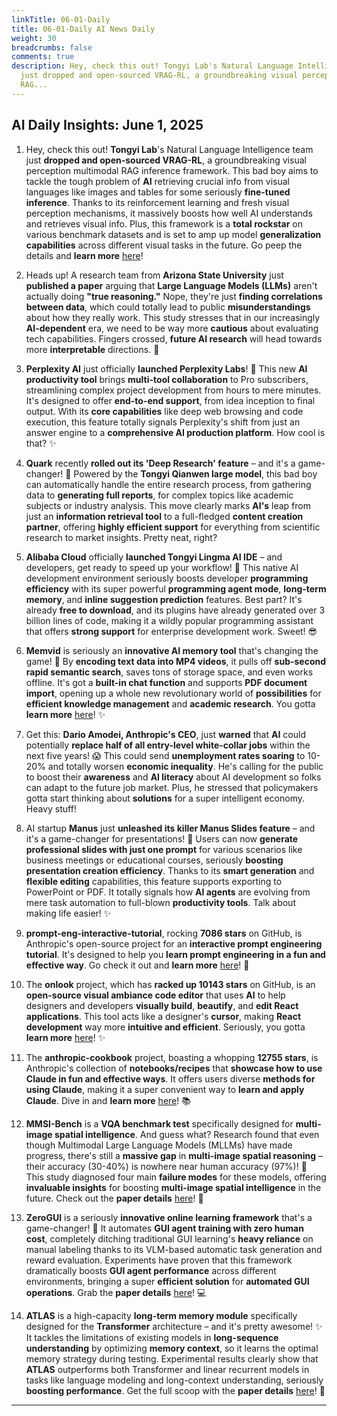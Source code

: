 ```yaml
---
linkTitle: 06-01-Daily
title: 06-01-Daily AI News Daily
weight: 30
breadcrumbs: false
comments: true
description: Hey, check this out! Tongyi Lab's Natural Language Intelligence team
  just dropped and open-sourced VRAG-RL, a groundbreaking visual perception multimodal
  RAG...
---
```

## AI Daily Insights: June 1, 2025

1.  Hey, check this out! **Tongyi Lab**'s Natural Language Intelligence team just **dropped and open-sourced VRAG-RL**, a groundbreaking visual perception multimodal RAG inference framework. This bad boy aims to tackle the tough problem of **AI** retrieving crucial info from visual languages like images and tables for some seriously **fine-tuned inference**. Thanks to its reinforcement learning and fresh visual perception mechanisms, it massively boosts how well AI understands and retrieves visual info. Plus, this framework is a **total rockstar** on various benchmark datasets and is set to amp up model **generalization capabilities** across different visual tasks in the future. Go peep the details and **learn more** [here](https://github.com/Alibaba-NLP/VRAG)!

2.  Heads up! A research team from **Arizona State University** just **published a paper** arguing that **Large Language Models (LLMs)** aren't actually doing **"true reasoning."** Nope, they're just **finding correlations between data**, which could totally lead to public **misunderstandings** about how they really work. This study stresses that in our increasingly **AI-dependent** era, we need to be way more **cautious** about evaluating tech capabilities. Fingers crossed, **future AI research** will head towards more **interpretable** directions. 🤞

3.  **Perplexity AI** just officially **launched Perplexity Labs**! 🎉 This new **AI productivity tool** brings **multi-tool collaboration** to Pro subscribers, streamlining complex project development from hours to mere minutes. It's designed to offer **end-to-end support**, from idea inception to final output. With its **core capabilities** like deep web browsing and code execution, this feature totally signals Perplexity's shift from just an answer engine to a **comprehensive AI production platform**. How cool is that? ✨

4.  **Quark** recently **rolled out its 'Deep Research' feature** – and it's a game-changer! 🤩 Powered by the **Tongyi Qianwen large model**, this bad boy can automatically handle the entire research process, from gathering data to **generating full reports**, for complex topics like academic subjects or industry analysis. This move clearly marks **AI's** leap from just an **information retrieval tool** to a full-fledged **content creation partner**, offering **highly efficient support** for everything from scientific research to market insights. Pretty neat, right?

5.  **Alibaba Cloud** officially **launched Tongyi Lingma AI IDE** – and developers, get ready to speed up your workflow! 🚀 This native AI development environment seriously boosts developer **programming efficiency** with its super powerful **programming agent mode**, **long-term memory**, and **inline suggestion prediction** features. Best part? It's already **free to download**, and its plugins have already generated over 3 billion lines of code, making it a wildly popular programming assistant that offers **strong support** for enterprise development work. Sweet! 😎

6.  **Memvid** is seriously an **innovative AI memory tool** that's changing the game! 🤯 By **encoding text data into MP4 videos**, it pulls off **sub-second rapid semantic search**, saves tons of storage space, and even works offline. It's got a **built-in chat function** and supports **PDF document import**, opening up a whole new revolutionary world of **possibilities** for **efficient knowledge management** and **academic research**. You gotta **learn more** [here](https://github.com/Olow304/memvid)! ✨

7.  Get this: **Dario Amodei, Anthropic's CEO**, just **warned** that **AI** could potentially **replace half of all entry-level white-collar jobs** within the next five years! 😱 This could send **unemployment rates soaring** to 10-20% and totally worsen **economic inequality**. He's calling for the public to boost their **awareness** and **AI literacy** about AI development so folks can adapt to the future job market. Plus, he stressed that policymakers gotta start thinking about **solutions** for a super intelligent economy. Heavy stuff!

8.  AI startup **Manus** just **unleashed its killer Manus Slides feature** – and it's a game-changer for presentations! 🤩 Users can now **generate professional slides with just one prompt** for various scenarios like business meetings or educational courses, seriously **boosting presentation creation efficiency**. Thanks to its **smart generation** and **flexible editing** capabilities, this feature supports exporting to PowerPoint or PDF. It totally signals how **AI agents** are evolving from mere task automation to full-blown **productivity tools**. Talk about making life easier! ✨

9.  **prompt-eng-interactive-tutorial**, rocking **7086 stars** on GitHub, is Anthropic's open-source project for an **interactive prompt engineering tutorial**. It's designed to help you **learn prompt engineering in a fun and effective way**. Go check it out and **learn more** [here](https://github.com/anthropics/prompt-eng-interactive-tutorial)! 🚀

10. The **onlook** project, which has **racked up 10143 stars** on GitHub, is an **open-source visual ambiance code editor** that uses **AI** to help designers and developers **visually build**, **beautify**, and **edit React applications**. This tool acts like a designer's **cursor**, making **React development** way more **intuitive and efficient**. Seriously, you gotta **learn more** [here](https://github.com/onlook-dev/onlook)! ✨

11. The **anthropic-cookbook** project, boasting a whopping **12755 stars**, is Anthropic's collection of **notebooks/recipes** that **showcase how to use Claude in fun and effective ways**. It offers users diverse **methods for using Claude**, making it a super convenient way to **learn and apply Claude**. Dive in and **learn more** [here](https://github.com/anthropics/anthropic-cookbook)! 📚

12. **MMSI-Bench** is a **VQA benchmark test** specifically designed for **multi-image spatial intelligence**. And guess what? Research found that even though Multimodal Large Language Models (MLLMs) have made progress, there's still a **massive gap** in **multi-image spatial reasoning** – their accuracy (30-40%) is nowhere near human accuracy (97%)! 🤯 This study diagnosed four main **failure modes** for these models, offering **invaluable insights** for boosting **multi-image spatial intelligence** in the future. Check out the **paper details** [here](https://arxiv.org/abs/2505.23764)! 🔬

13. **ZeroGUI** is a seriously **innovative online learning framework** that's a game-changer! 🤩 It automates **GUI agent training with zero human cost**, completely ditching traditional GUI learning's **heavy reliance** on manual labeling thanks to its VLM-based automatic task generation and reward evaluation. Experiments have proven that this framework dramatically boosts **GUI agent performance** across different environments, bringing a super **efficient solution** for **automated GUI operations**. Grab the **paper details** [here](https://arxiv.org/abs/2505.23762)! 💻

14. **ATLAS** is a high-capacity **long-term memory module** specifically designed for the **Transformer** architecture – and it's pretty awesome! ✨ It tackles the limitations of existing models in **long-sequence understanding** by optimizing **memory context**, so it learns the optimal memory strategy during testing. Experimental results clearly show that **ATLAS** outperforms both Transformer and linear recurrent models in tasks like language modeling and long-context understanding, seriously **boosting performance**. Get the full scoop with the **paper details** [here](https://arxiv.org/abs/2505.23735)! 🧠

---